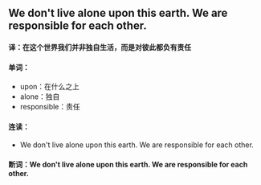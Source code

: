 ## We don't live alone upon this earth. We are responsible for each other.

#### 译：在这个世界我们并非独自生活，而是对彼此都负有责任

#### 单词：

- upon：在什么之上
- alone：独自
- responsible：责任

#### 连读：

- We don't live alone upon this earth. We are responsible for each other.

#### 断词：We don't live alone upon this earth. We are responsible for each other.

